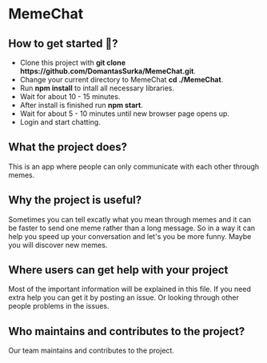 # MemeChat
<h2>How to get started 🚀?</h2>
<ul>
    <li>Clone this project with <b>git clone https://github.com/DomantasSurka/MemeChat.git</b>.</li>
    <li>Change your current directory to MemeChat <b>cd ./MemeChat</b>.</li>
    <li>Run <b>npm install</b> to intall all necessary libraries.</li>
    <li>Wait for about 10 - 15 minutes.</li>
    <li>After install is finished run <b>npm start</b>.</li>
    <li>Wait for about 5 - 10 minutes until new browser page opens up.</li>
    <li>Login and start chatting.</li>
</ul>
<h2>What the project does? </h2>
This is an app where people can only communicate with each other through memes.
<h2>Why the project is useful? </h2>
Sometimes you can tell excatly what you mean through memes and it can be faster to send one meme rather than a long message. So in a way it can help you speed up your conversation and let's you be more funny. Maybe you will discover new memes.
<h2>Where users can get help with your project</h2>
Most of the important information will be explained in this file. If you need extra help you can get it by posting an issue. Or looking through other people problems in the issues.
<h2>Who maintains and contributes to the project?</h2>
Our team maintains and contributes to the project.

